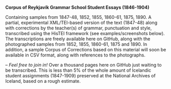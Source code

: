 **Corpus of Reykjavík Grammar School Student Essays (1846-1904)**

Containing samples from 1847-48, 1852, 1855, 1860-61, 1875, 1890. A partial, experimental XML/TEI-based version of the text (1847-48) along with corrections by the teacher(s) of grammar, punctuation and style, transcribed using the HisTEI framework (see examples/screenshots below). The transcriptions are freely available here on GitHub, along with the photographed samples from 1852, 1855, 1860-61, 1875 and 1890. In addition, a sample Corpus of Corrections based on this material will soon be available in CSV format, along with references to the photographs.

– *Feel free to join in!* Over a thousand pages here on GitHub just waiting to be transcribed. This is less than 5% of the whole amount of Icelandic student assignments (1847-1909) preserved at the National Archives of Iceland, based on a rough estimate.
